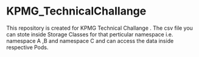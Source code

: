 # KPMG_TechnicalChallange
This repository is created for KPMG Technical Challange .
The csv file you can stote inside Storage Classes for that perticular namespace i.e. namespace A ,B and namespace C and can access the data inside respective Pods.

